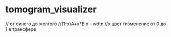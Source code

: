 # tomogram_visualizer
// от синего до желтого 
//(1-x)A+x*B x - wdtn 
//x цвет тизменение от 0 до 1 в трансфере
